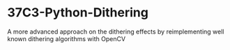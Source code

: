 # 37C3-Python-Dithering
A more advanced approach on the dithering effects by reimplementing well known dithering algorithms with OpenCV
